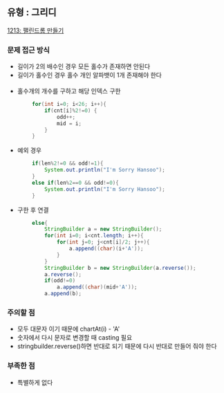 ## 유형 : 그리디
[1213: 팰린드롬 만들기](https://www.acmicpc.net/problem/1213)

### 문제 접근 방식
  - 길이가 2의 배수인 경우 모든 홀수가 존재하면 안된다
  - 길이가 홀수인 경우 홀수 개인 알파뱃이 1개 존재해야 한다
<br></br>
  - 홀수개의 개수를 구하고 해당 인덱스 구한
``` Java
        for(int i=0; i<26; i++){
            if(cnt[i]%2!=0) {
                odd++;
                mid = i;
            }
        }
```

  - 예외 경우
``` Java
        if(len%2!=0 && odd!=1){
            System.out.println("I'm Sorry Hansoo");
        }
        else if(len%2==0 && odd!=0){
            System.out.println("I'm Sorry Hansoo");
        }
```

- 구한 후 연결
``` Java
        else{
            StringBuilder a = new StringBuilder();
            for(int i=0; i<cnt.length; i++){
                for(int j=0; j<cnt[i]/2; j++){
                    a.append((char)(i+'A'));
                }
            }
            StringBuilder b = new StringBuilder(a.reverse());
            a.reverse();
            if(odd!=0)
                a.append((char)(mid+'A'));
            a.append(b);
```

### 주의할 점
  - 모두 대문자 이기 때문에 chartAt(i) - 'A'
  - 숫자에서 다시 문자로 변경할 때 casting 필요
  - stringbuilder.reverse()하면 반대로 되기 때문에 다시 반대로 만들어 줘야 한다

### 부족한 점
  - 특별하게 없다

